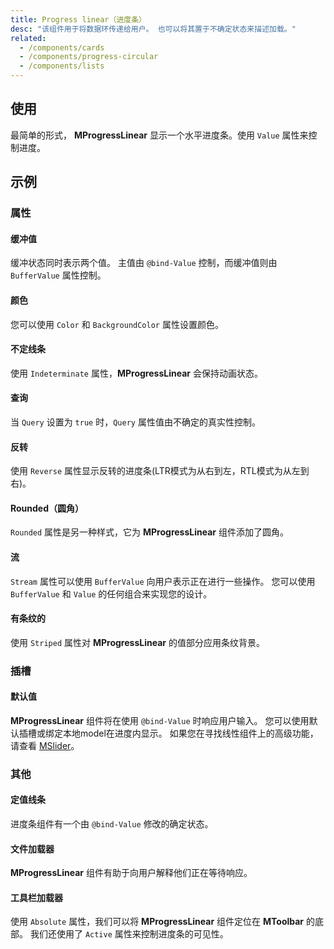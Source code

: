 ```yaml
---
title: Progress linear（进度条）
desc: "该组件用于将数据环传递给用户。 也可以将其置于不确定状态来描述加载。"
related:
  - /components/cards
  - /components/progress-circular
  - /components/lists
---
```


## 使用

最简单的形式， **MProgressLinear** 显示一个水平进度条。使用 `Value` 属性来控制进度。

<progress-linear-usage></progress-linear-usage>

## 示例

### 属性

#### 缓冲值

缓冲状态同时表示两个值。 主值由 `@bind-Value` 控制，而缓冲值则由 `BufferValue` 属性控制。

<masa-example file="Examples.components.progress_linear.BufferValue"></masa-example>

#### 颜色

您可以使用 `Color` 和 `BackgroundColor` 属性设置颜色。

<masa-example file="Examples.components.progress_linear.Color"></masa-example>

#### 不定线条

使用 `Indeterminate` 属性，**MProgressLinear** 会保持动画状态。

<masa-example file="Examples.components.progress_linear.Indeterminate"></masa-example>

#### 查询

当 `Query` 设置为 `true` 时，`Query` 属性值由不确定的真实性控制。

<masa-example file="Examples.components.progress_linear.Query"></masa-example>

#### 反转

使用 `Reverse` 属性显示反转的进度条(LTR模式为从右到左，RTL模式为从左到右)。

<masa-example file="Examples.components.progress_linear.Reversed"></masa-example>

#### Rounded（圆角）

`Rounded` 属性是另一种样式，它为 **MProgressLinear** 组件添加了圆角。

<masa-example file="Examples.components.progress_linear.Rounded"></masa-example>

#### 流

`Stream` 属性可以使用 `BufferValue` 向用户表示正在进行一些操作。 您可以使用 `BufferValue` 和 `Value` 的任何组合来实现您的设计。

<masa-example file="Examples.components.progress_linear.Stream"></masa-example>

#### 有条纹的

使用 `Striped` 属性对 **MProgressLinear** 的值部分应用条纹背景。

<masa-example file="Examples.components.progress_linear.Striped"></masa-example>

### 插槽

#### 默认值

**MProgressLinear** 组件将在使用 `@bind-Value` 时响应用户输入。 您可以使用默认插槽或绑定本地model在进度内显示。 如果您在寻找线性组件上的高级功能，请查看 [MSlider](/blazor/components/sliders)。

<masa-example file="Examples.components.progress_linear.Default"></masa-example>

### 其他

#### 定值线条

进度条组件有一个由 `@bind-Value` 修改的确定状态。

<masa-example file="Examples.components.progress_linear.Determinate"></masa-example>

#### 文件加载器

**MProgressLinear** 组件有助于向用户解释他们正在等待响应。

<masa-example file="Examples.components.progress_linear.FileLoader"></masa-example>

#### 工具栏加载器

使用 `Absolute` 属性，我们可以将 **MProgressLinear** 组件定位在 **MToolbar** 的底部。 我们还使用了 `Active` 属性来控制进度条的可见性。

<masa-example file="Examples.components.progress_linear.ToolbarLoader"></masa-example>